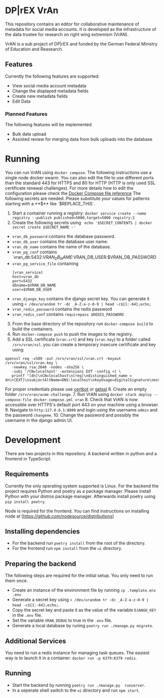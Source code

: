 # DP|rEX VrAn
This repository contains an editor for collaborative maintenance of metadata for social media accounts.
It is developed as the infrastructure of the data trustee for research on right wing extremism (VrAN).

VrAN is a sub project of DP|rEX and funded by the German Federal Ministry of Education and Reasearch.

## Features
Currently the following features are supported:
* View social media account metadata
* Change the displayed metadata fields
* Create new metadata fields
* Edit Data

### Planned Features
The following features will be implemented
* Bulk data upload
* Assisted review for merging data from bulk uploads into the database


# Running
You can run VrAN using `docker compose`.
The following instructions use a single node docker swarm.
You can also edit the file to use different ports than the standard 443 for HTTPS and 80 for HTTP
(HTTP is only used SSL certificate renewal challenges).
For more details how to edit the configuration please check the [Docker Compose file reference](https://docs.docker.com/compose/compose-file/compose-file-v3)
The following secrets are needed.
Please substitute your values for patterns starting with a **$** like `$REPLACE_THIS`.
1. Start a container running a registry: `docker service create --name registry --publish published=5000,target=5000 registry:2`
2. Create the following secrets using ` echo '$SECRET_CONTENTS | docker secret create $SECRET_NAME -'`
  * `vran_db_password` contains the database password.
  * `vran_db_user` contains the database user name.
  * `vran_db_name` contains the name of the database.
  * `vran_pg_conf` contains `vran_db:5432:$VRAN_DB_NAME:$VRAN_DB_USER:$VRAN_DB_PASSWORD
  * `vran_pg_service_file` containing
    ```
    [vran_service]
    host=vran_db
    port=5432
    dbname=$VRAN_DB_NAME
    user=$VRAN_DB_USER
    ```
  * `vran_django_key` contains the django secret key.
  You can generate it using `< /dev/urandom tr -dc _A-Z-a-z-0-9 | head -c${1:-64};echo;`
  * `vran_redis_password` contains the redis password
  * `vran_redis_conf` contains `requirepass $REDIS_PASSWORD`
3. From the base directory of the repository run `docker-compose build` to build the containers.
4. Run `docker-compose push` to push the images to the registry.
5. Add a SSL certificate (`vran.crt`) and key (`vran.key`) to a folder called `/srv/vran/ssl`.
you can create a temporary insecure certificate and key using
```
openssl req -x509 -out /srv/vran/ssl/vran.crt -keyout /srv/vran/ssl/vran.key \
   -newkey rsa:2048 -nodes -sha256 \
   -subj '/CN=localhost' -extensions EXT -config <( \
   printf "[dn]\nCN=localhost\n[req]\ndistinguished_name = dn\n[EXT]\nsubjectAltName=DNS:localhost\nkeyUsage=digitalSignature\nextendedKeyUsage=serverAuth")
```
For proper credentials please use [certbot](https://certbot.eff.org/) or [getssl](https://github.com/srvrco/getssl)
6. Create an empty folder `/srv/vran/acme-challenge`.
7. Run VrAN using `docker stack deploy --compose-file docker-compose.yml vran`
8. Check that VrAN is now accessible over HTTPS's default port 443 on your machine using a browser.
9. Navigate to `http:127.0.0.1:8000` and login using the username `admin` and the password `changeme`.
10. Change the password and possibly the username in the django admin UI.

# Development
There are two projects in this repository.
A backend written in python and a frontend in TypeScript.

## Requirements
Currently the only operating system supported is Linux.
For the backend the project requires Python and poetry as a package manager.
Please install Python with your distros package manager.
Afterwards install poetry using `pip install poetry`.

Node is required for the frontend.
You can find instructions on installing node at [https://github.com/nodesource/distributions]

## Installing dependencies
* For the backend run `poetry install` from the root of the directory.
* For the frontend run `npm install` from  the `ui` directory.

## Preparing the backend
The following steps are required for the initial setup.
You only need to run them once.
* Create an instance of the environment file by running `cp .template.env .env`
* Generate a secret key using `< /dev/urandom tr -dc _A-Z-a-z-0-9 | head -c${1:-64};echo;`.
* Copy the secret key and paste it as the value of the variable `DJANGO_KEY` in the `.env` file.
* Set the variable `VRAN_DEBUG` to true in the `.env` file.
* Generate a local database by runing `poetry run ./manage.py migrate`.
## Additional Services
You need to run a redis instance for managing task queues.
The easiest way is to launch it in a container: `docker run -p 6379:6379 redis`.
## Running
* Start the backend by running `poetry run ./manage.py  runserver`.
* In a seperate shell switch to the `ui` directory and run `npm start`.
